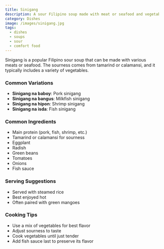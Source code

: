 ```yaml
---
title: Sinigang
description: A sour Filipino soup made with meat or seafood and vegetables
category: Dishes
image: /images/sinigang.jpg
tags:
  - dishes
  - soups
  - sour
  - comfort food
---
```


Sinigang is a popular Filipino sour soup that can be made with various meats or seafood. The sourness comes from tamarind or calamansi, and it typically includes a variety of vegetables.

### Common Variations
- **Sinigang na baboy**: Pork sinigang
- **Sinigang na bangus**: Milkfish sinigang
- **Sinigang na hipon**: Shrimp sinigang
- **Sinigang na isda**: Fish sinigang

### Common Ingredients
- Main protein (pork, fish, shrimp, etc.)
- Tamarind or calamansi for sourness
- Eggplant
- Radish
- Green beans
- Tomatoes
- Onions
- Fish sauce

### Serving Suggestions
- Served with steamed rice
- Best enjoyed hot
- Often paired with green mangoes

### Cooking Tips
- Use a mix of vegetables for best flavor
- Adjust sourness to taste
- Cook vegetables until just tender
- Add fish sauce last to preserve its flavor
